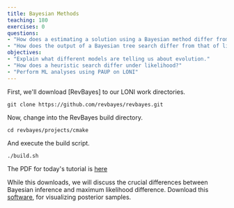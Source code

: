 ```yaml
---
title: Bayesian Methods
teaching: 180
exercises: 0
questions:
- "How does a estimating a solution using a Bayesian method differ from likelihood?"
- "How does the output of a Bayesian tree search differ from that of likelihood or parsimony?"
objectives:
- "Explain what different models are telling us about evolution."  
- "How does a heuristic search differ under likelihood?"
- "Perform ML analyses using PAUP on LONI" 
---
```


First, we'll download [RevBayes] to our LONI work directories. 

```UNIX
git clone https://github.com/revbayes/revbayes.git
```

Now, change into the RevBayes build directory.

```UNIX
cd revbayes/projects/cmake
```

And execute the build script.

```UNIX
./build.sh
```


The PDF for today's tutorial is [here](https://github.com/revbayes/revbayes_tutorial/blob/master/tutorial_TeX/RB_MCMC_Archery_Tutorial/RB_MCMC_Archery_Tutorial.pdf)

While this downloads, we will discuss the crucial differences between Bayesian inference and maximum likelihood difference. Download this [software](http://tree.bio.ed.ac.uk/software/tracer/), for visualizing posterior samples. 

